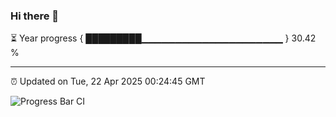 ### Hi there 👋

⏳ Year progress { █████████▁▁▁▁▁▁▁▁▁▁▁▁▁▁▁▁▁▁▁▁▁ } 30.42 %

---

⏰ Updated on Tue, 22 Apr 2025 00:24:45 GMT

![Progress Bar CI](https://github.com/liununu/liununu/workflows/Progress%20Bar%20CI/badge.svg)
